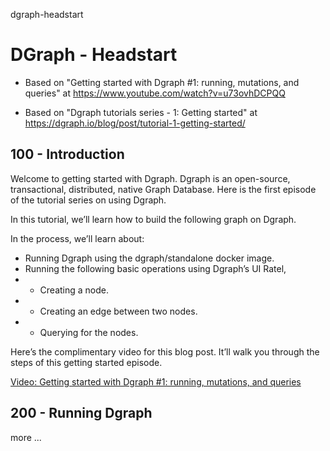 dgraph-headstart
# DGraph - Headstart

- Based on "Getting started with Dgraph #1: running, mutations, and queries" at https://www.youtube.com/watch?v=u73ovhDCPQQ

- Based on "Dgraph tutorials series - 1: Getting started" at https://dgraph.io/blog/post/tutorial-1-getting-started/

## 100 - Introduction

Welcome to getting started with Dgraph. Dgraph is an open-source, transactional, distributed, native Graph Database. Here is the first episode of the tutorial series on using Dgraph.

In this tutorial, we’ll learn how to build the following graph on Dgraph.

In the process, we’ll learn about:

- Running Dgraph using the dgraph/standalone docker image.
- Running the following basic operations using Dgraph’s UI Ratel,
- - Creating a node.
- - Creating an edge between two nodes.
- - Querying for the nodes.

Here’s the complimentary video for this blog post. It’ll walk you through the steps of this getting started episode.

[Video: Getting started with Dgraph #1: running, mutations, and queries](https://youtu.be/u73ovhDCPQQ)

## 200 - Running Dgraph

more ...

